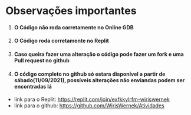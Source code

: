 # Observações importantes
1. #### O Código não roda corretamente no Online GDB
2. #### O Código roda corretamente no Replit
3. #### Caso queira fazer uma alteração o código pode fazer um fork e uma Pull request no github
4. #### O código completo no github só estara disponível a partir de sábado(11/09/2021), possíveis alterações não enviandas podem ser encontradas lá
* link para o Replit: https://replit.com/join/exfkkylrfm-wiriswernek
* link para o github: https://github.com/WirisWernek/Atividades